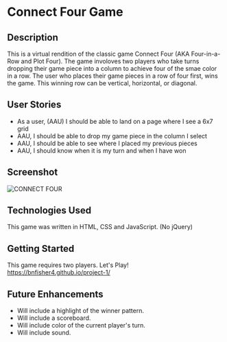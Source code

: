 # Connect Four Game

## Description
This is a virtual rendition of the classic game Connect Four (AKA Four-in-a-Row and Plot Four). The game involoves two players who take turns dropping their game piece into a column to achieve four of the smae color in a row. The user who places their game pieces in a row of four first, wins the game. This winning row can be vertical, horizontal, or diagonal.

## User Stories
- As a user, (AAU) I should be able to land on a page where I see a 6x7 grid
- AAU, I should be able to drop my game piece in the column I select
- AAU, I should be able to see where I placed my previous pieces
- AAU, I should know when it is my turn and when I have won

## Screenshot
![CONNECT FOUR](https://i.imgur.com/UktDqHL.png)

## Technologies Used
This game was written in HTML, CSS and JavaScript. (No jQuery)

## Getting Started
This game requires two players. Let's Play! https://bnfisher4.github.io/project-1/

## Future Enhancements
- Will include a highlight of the winner pattern.
- Will include a scoreboard.
- Will include color of the current player's turn.
- Will include sound.